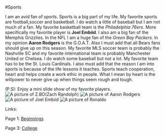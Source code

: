 #Sports

I am an avid fan of sports. Sports is a big part of my life. My favorite sports are football,soccer and basketball. 
I do watch a little of baseball but I am not much of a fan.
My favorite basketball team is the _Philadelphia 76ers_. 
More specifically my favorite player is **Joel Embiid**. 
I also am a big fan of the Memphis Grizzlies.
In the NFL I am a huge fan of the _Green Bay Packers_. In my opinion **Aaron Rodgers** is the G.O.A.T. Also I must add that all Bears fans should give up
on this season. My favorite MLS soccer team is probably the Nashville SC and my favorite international team is probably Manchester United or Chelsea. 
I do watch some baseball but not a lot. My favorite team has to be the St. Louis Cardinals. I also must add that the reason I am into sports is because
of the life lessons it teaches. Sports teach cooperation, heart and helps create a work ethic in people. What I mean by heart is the willpower to never
give up when things seem rough and tough. 


(P.S): Enjoy a mini slide show of my favorite players.
![A picture of Z.BO(Zach Randolph)](http://t0.gstatic.com/licensed-image?q=tbn:ANd9GcTXORrTHjDFL3b4GyY0YipPDyvTzjJnXdn5sjK4skMnPvIDvxOm9skFPN-IkS361U1ILdU4b9dlYxSCF9Q)
![A picture of Aaron Rodgers](http://t1.gstatic.com/licensed-image?q=tbn:ANd9GcSxkUSa5lQMnqRxsTyPPD0RnBqT9FU-F3NC6cxt8uDWBfTpivg36-LbMmVtw-CPrCT_f18fD3h6UZ883LU)
![A picture of Joel Embiid](http://t3.gstatic.com/licensed-image?q=tbn:ANd9GcTAb5mnCc5HiIDPyZCl1hEAgL1epk2qctE1ndXCkUwdw9XjoFoZbCqG74wFnoLsn7GORhSxYDVNNdevs3U)
![A picture of Ronaldo](https://static01.nyt.com/images/2021/05/19/sports/19nba-ja-morant/19nba-ja-morant-mobileMasterAt3x.jpg)






Links:

Page 1: [Beginnings](Beginnings.md)

Page 3: [College](College.md)


